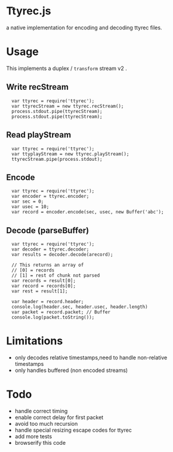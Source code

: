 # Ttyrec.js

a native implementation for encoding and decoding ttyrec files.

# Usage
This implements a duplex / `transform` stream v2 . 

## Write recStream
```
  var ttyrec = require('ttyrec');
  var ttyrecStream = new ttyrec.recStream();
  process.stdout.pipe(ttyrecStream);
  process.stdout.pipe(ttyrecStream);
```

## Read playStream
```
  var ttyrec = require('ttyrec');
  var ttyplayStream = new ttyrec.playStream();
  ttyrecStream.pipe(process.stdout);
```

## Encode
```
  var ttyrec = require('ttyrec');
  var encoder = ttyrec.encoder;
  var sec = 0;
  var usec = 10;
  var record = encoder.encode(sec, usec, new Buffer('abc');
```

## Decode (parseBuffer)
```
  var ttyrec = require('ttyrec');
  var decoder = ttyrec.decoder;
  var results = decoder.decode(arecord);

  // This returns an array of
  // [0] = records
  // [1] = rest of chunk not parsed
  var records = result[0];
  var record = records[0];
  var rest = result[1];

  var header = record.header;
  console.log(header.sec, header.usec, header.length)
  var packet = record.packet; // Buffer
  console.log(packet.toString());

```

# Limitations
- only decodes relative timestamps,need to handle non-relative timestamps
- only handles buffered (non encoded streams)

# Todo
- handle correct timing
- enable correct delay for first packet
- avoid too much recursion
- handle special resizing escape codes for ttyrec
- add more tests
- browserify this code
